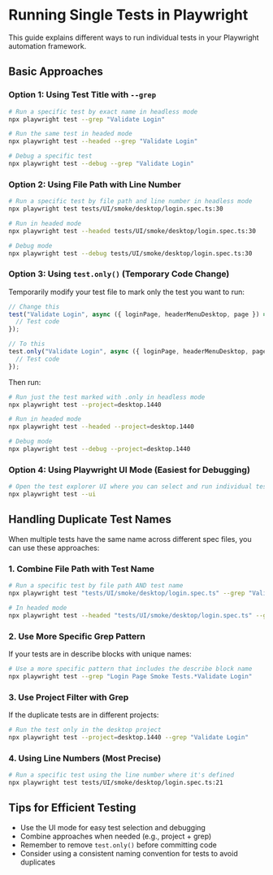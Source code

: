 # Running Single Tests in Playwright

This guide explains different ways to run individual tests in your Playwright automation framework.

## Basic Approaches

### Option 1: Using Test Title with `--grep`

```bash
# Run a specific test by exact name in headless mode
npx playwright test --grep "Validate Login"

# Run the same test in headed mode
npx playwright test --headed --grep "Validate Login"

# Debug a specific test
npx playwright test --debug --grep "Validate Login"

```

### Option 2: Using File Path with Line Number

```bash
# Run a specific test by file path and line number in headless mode
npx playwright test tests/UI/smoke/desktop/login.spec.ts:30

# Run in headed mode
npx playwright test --headed tests/UI/smoke/desktop/login.spec.ts:30

# Debug mode
npx playwright test --debug tests/UI/smoke/desktop/login.spec.ts:30
```

### Option 3: Using `test.only()` (Temporary Code Change)

Temporarily modify your test file to mark only the test you want to run:

```typescript
// Change this
test("Validate Login", async ({ loginPage, headerMenuDesktop, page }) => {
  // Test code
});

// To this 
test.only("Validate Login", async ({ loginPage, headerMenuDesktop, page }) => {
  // Test code
});
```

Then run:

```bash
# Run just the test marked with .only in headless mode
npx playwright test --project=desktop.1440

# Run in headed mode
npx playwright test --headed --project=desktop.1440

# Debug mode
npx playwright test --debug --project=desktop.1440
```

### Option 4: Using Playwright UI Mode (Easiest for Debugging)

```bash
# Open the test explorer UI where you can select and run individual tests
npx playwright test --ui
```

## Handling Duplicate Test Names

When multiple tests have the same name across different spec files, you can use these approaches:

### 1. Combine File Path with Test Name

```bash
# Run a specific test by file path AND test name
npx playwright test "tests/UI/smoke/desktop/login.spec.ts" --grep "Validate Login"

# In headed mode
npx playwright test --headed "tests/UI/smoke/desktop/login.spec.ts" --grep "Validate Login"
```

### 2. Use More Specific Grep Pattern

If your tests are in describe blocks with unique names:

```bash
# Use a more specific pattern that includes the describe block name
npx playwright test --grep "Login Page Smoke Tests.*Validate Login"
```

### 3. Use Project Filter with Grep

If the duplicate tests are in different projects:

```bash
# Run the test only in the desktop project
npx playwright test --project=desktop.1440 --grep "Validate Login"
```

### 4. Using Line Numbers (Most Precise)

```bash
# Run a specific test using the line number where it's defined
npx playwright test tests/UI/smoke/desktop/login.spec.ts:21
```

## Tips for Efficient Testing

- Use the UI mode for easy test selection and debugging
- Combine approaches when needed (e.g., project + grep)
- Remember to remove `test.only()` before committing code
- Consider using a consistent naming convention for tests to avoid duplicates
